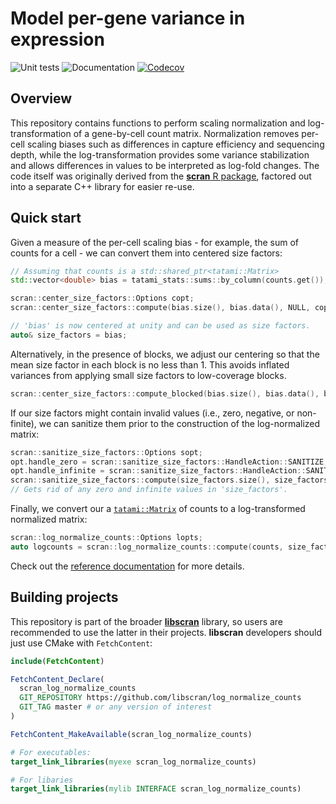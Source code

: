 # Model per-gene variance in expression

![Unit tests](https://github.com/libscran/model_gene_variances/actions/workflows/run-tests.yaml/badge.svg)
![Documentation](https://github.com/libscran/model_gene_variances/actions/workflows/doxygenate.yaml/badge.svg)
[![Codecov](https://codecov.io/gh/libscran/model_gene_variances/graph/badge.svg?token=JWV0I4WJX2)](https://codecov.io/gh/libscran/model_gene_variances)

## Overview

This repository contains functions to perform scaling normalization and log-transformation of a gene-by-cell count matrix.
Normalization removes per-cell scaling biases such as differences in capture efficiency and sequencing depth,
while the log-transformation provides some variance stabilization and allows differences in values to be interpreted as log-fold changes. 
The code itself was originally derived from the [**scran** R package](https://bioconductor.org/packages/scran),
factored out into a separate C++ library for easier re-use.

## Quick start

Given a measure of the per-cell scaling bias - for example, the sum of counts for a cell -
we can convert them into centered size factors:

```cpp
// Assuming that counts is a std::shared_ptr<tatami::Matrix>
std::vector<double> bias = tatami_stats::sums::by_column(counts.get()); 

scran::center_size_factors::Options copt;
scran::center_size_factors::compute(bias.size(), bias.data(), NULL, copt);

// 'bias' is now centered at unity and can be used as size factors.
auto& size_factors = bias;
```

Alternatively, in the presence of blocks, we adjust our centering so that the mean size factor in each block is no less than 1.
This avoids inflated variances from applying small size factors to low-coverage blocks.

```cpp
scran::center_size_factors::compute_blocked(bias.size(), bias.data(), block.data(), NULL, copt);
```

If our size factors might contain invalid values (i.e., zero, negative, or non-finite),
we can sanitize them prior to the construction of the log-normalized matrix:

```cpp
scran::sanitize_size_factors::Options sopt;
opt.handle_zero = scran::sanitize_size_factors::HandleAction::SANITIZE;
opt.handle_infinite = scran::sanitize_size_factors::HandleAction::SANITIZE;
scran::sanitize_size_factors::compute(size_factors.size(), size_factors.data(), sopt);
// Gets rid of any zero and infinite values in 'size_factors'.
```

Finally, we convert our a [`tatami::Matrix`](https://github.com/tatami-inc/tatami) of counts to a log-transformed normalized matrix:

```cpp
scran::log_normalize_counts::Options lopts;
auto logcounts = scran::log_normalize_counts::compute(counts, size_factors, lopt);
```

Check out the [reference documentation](https://libscran.github.io/log_normalize_counts) for more details.

## Building projects

This repository is part of the broader [**libscran**](https://github.com/libscran/libscran) library,
so users are recommended to use the latter in their projects.
**libscran** developers should just use CMake with `FetchContent`:

```cmake
include(FetchContent)

FetchContent_Declare(
  scran_log_normalize_counts 
  GIT_REPOSITORY https://github.com/libscran/log_normalize_counts
  GIT_TAG master # or any version of interest
)

FetchContent_MakeAvailable(scran_log_normalize_counts)

# For executables:
target_link_libraries(myexe scran_log_normalize_counts)

# For libaries
target_link_libraries(mylib INTERFACE scran_log_normalize_counts)
```
